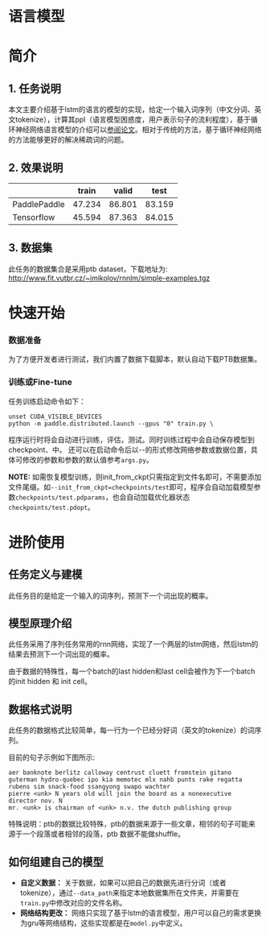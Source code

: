 # 语言模型

# 简介

## 1. 任务说明
本文主要介绍基于lstm的语言的模型的实现，给定一个输入词序列（中文分词、英文tokenize），计算其ppl（语言模型困惑度，用户表示句子的流利程度），基于循环神经网络语言模型的介绍可以[参阅论文](https://arxiv.org/abs/1409.2329)。相对于传统的方法，基于循环神经网络的方法能够更好的解决稀疏词的问题。


## 2. 效果说明

|   |    train    |   valid    |    test      |
| :------------- | :---------: | :--------: | :----------: |
|     PaddlePaddle     |    47.234   |  86.801    |    83.159    |
|   Tensorflow   |    45.594   |  87.363    |    84.015   |



## 3. 数据集

此任务的数据集合是采用ptb dataset，下载地址为: http://www.fit.vutbr.cz/~imikolov/rnnlm/simple-examples.tgz


# 快速开始

### 数据准备
为了方便开发者进行测试，我们内置了数据下载脚本，默认自动下载PTB数据集。

### 训练或Fine-tune

任务训练启动命令如下：

```
unset CUDA_VISIBLE_DEVICES
python -m paddle.distributed.launch --gpus "0" train.py \
```

程序运行时将会自动进行训练，评估，测试。同时训练过程中会自动保存模型到checkpoint、中。
还可以在启动命令后以--的形式修改网络参数或数据位置，具体可修改的参数和参数的默认值参考`args.py`。

**NOTE:** 如需恢复模型训练，则init_from_ckpt只需指定到文件名即可，不需要添加文件尾缀。如`--init_from_ckpt=checkpoints/test`即可，程序会自动加载模型参数`checkpoints/test.pdparams`，也会自动加载优化器状态`checkpoints/test.pdopt`。

# 进阶使用

## 任务定义与建模
此任务目的是给定一个输入的词序列，预测下一个词出现的概率。

## 模型原理介绍
此任务采用了序列任务常用的rnn网络，实现了一个两层的lstm网络，然后lstm的结果去预测下一个词出现的概率。

由于数据的特殊性，每一个batch的last hidden和last cell会被作为下一个batch 的init hidden 和 init cell。


## 数据格式说明
此任务的数据格式比较简单，每一行为一个已经分好词（英文的tokenize）的词序列。

目前的句子示例如下图所示:
```
aer banknote berlitz calloway centrust cluett fromstein gitano guterman hydro-quebec ipo kia memotec mlx nahb punts rake regatta rubens sim snack-food ssangyong swapo wachter
pierre <unk> N years old will join the board as a nonexecutive director nov. N
mr. <unk> is chairman of <unk> n.v. the dutch publishing group
```

特殊说明：ptb的数据比较特殊，ptb的数据来源于一些文章，相邻的句子可能来源于一个段落或者相邻的段落，ptb 数据不能做shuffle。


## 如何组建自己的模型
+ **自定义数据：** 关于数据，如果可以把自己的数据先进行分词（或者tokenize），通过`--data_path`来指定本地数据集所在文件夹，并需要在`train.py`中修改对应的文件名称。
+ **网络结构更改：** 网络只实现了基于lstm的语言模型，用户可以自己的需求更换为gru等网络结构，这些实现都是在`model.py`中定义。
